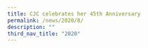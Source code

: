 ```yaml
---
title: CJC celebrates her 45th Anniversary
permalink: /news/2020/8/
description: ""
third_nav_title: "2020"
---
```

